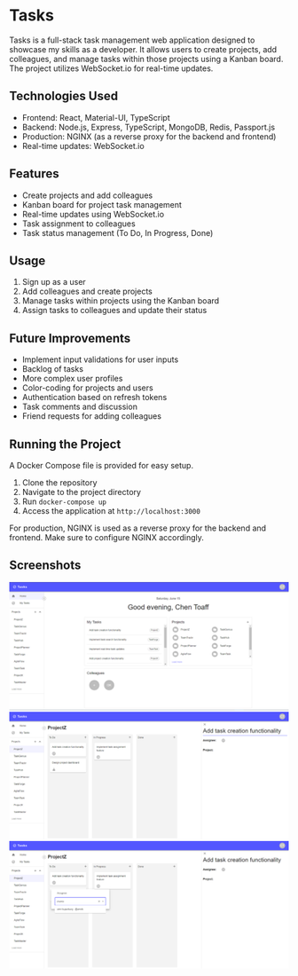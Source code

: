 # Tasks

Tasks is a full-stack task management web application designed to showcase my skills as a developer. It allows users to create projects, add colleagues, and manage tasks within those projects using a Kanban board. The project utilizes WebSocket.io for real-time updates.

## Technologies Used

- Frontend: React, Material-UI, TypeScript
- Backend: Node.js, Express, TypeScript, MongoDB, Redis, Passport.js
- Production: NGINX (as a reverse proxy for the backend and frontend)
- Real-time updates: WebSocket.io

## Features

- Create projects and add colleagues
- Kanban board for project task management
- Real-time updates using WebSocket.io
- Task assignment to colleagues
- Task status management (To Do, In Progress, Done)

## Usage

1. Sign up as a user
2. Add colleagues and create projects
3. Manage tasks within projects using the Kanban board
4. Assign tasks to colleagues and update their status

## Future Improvements

- Implement input validations for user inputs
- Backlog of tasks
- More complex user profiles
- Color-coding for projects and users
- Authentication based on refresh tokens
- Task comments and discussion
- Friend requests for adding colleagues

## Running the Project

A Docker Compose file is provided for easy setup.

1. Clone the repository
2. Navigate to the project directory
3. Run `docker-compose up`
4. Access the application at `http://localhost:3000`

For production, NGINX is used as a reverse proxy for the backend and frontend. Make sure to configure NGINX accordingly.

## Screenshots

![Screenshot 1](./assets/home-screen.png)
![Screenshot 2](./assets/kanban.png)
![Screenshot 2](./assets/assignee.png)
